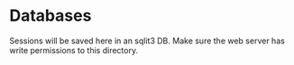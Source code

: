 Databases
=========

Sessions will be saved here in an sqlit3 DB. Make sure the web server has write
permissions to this directory.
